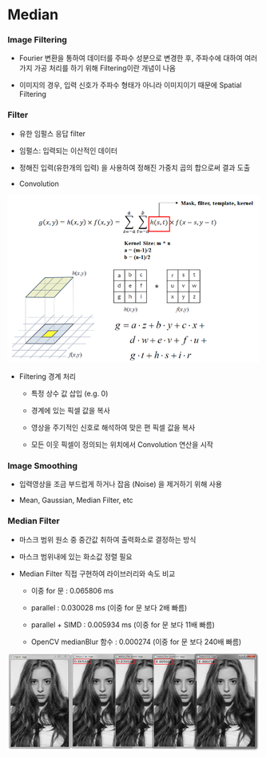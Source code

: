 # Median

### Image Filtering

- Fourier 변환을 통하여 데이터를 주파수 성분으로 변경한 후, 주파수에 대하여 여러가지 가공 처리를 하기 위해 Filtering이란 개념이 나옴

- 이미지의 경우, 입력 신호가 주파수 형태가 아니라 이미지이기 때문에 Spatial Filtering

### Filter

- 유한 임펄스 응답 filter 

- 임펄스: 입력되는 이산적인 데이터

- 정해진 입력(유한개의 입력) 을 사용하여 정해진 가중치 곱의 합으로써 결과 도출

- Convolution

![](images/median_01.png)

- Filtering 경계 처리

  - 특정 상수 값 삽입 (e.g. 0)
  
  - 경계에 있는 픽셀 값을 복사
  
  - 영상을 주기적인 신호로 해석하여 맞은 편 픽셀 값을 복사
  
  - 모든 이웃 픽셀이 정의되는 위치에서 Convolution 연산을 시작
  
### Image Smoothing

- 입력영상을 조금 부드럽게 하거나 잡음 (Noise) 을 제거하기 위해 사용

- Mean, Gaussian, Median Filter, etc

### Median Filter

- 마스크 범위 원소 중 중간값 취하여 출력화소로 결정하는 방식

- 마스크 범위내에 있는 화소값 정렬 필요

- Median Filter 직접 구현하여 라이브러리와 속도 비교

  - 이중 for 문 : 0.065806 ms
  
  - parallel : 0.030028 ms (이중 for 문 보다 2배 빠름)
  
  - parallel + SIMD : 0.005934 ms (이중 for 문 보다 11배 빠름)
  
  - OpenCV medianBlur 함수 : 0.000274 (이중 for 문 보다 240배 빠름)

![](images/median_02.png)
